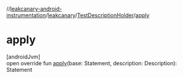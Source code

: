 //[leakcanary-android-instrumentation](../../../index.md)/[leakcanary](../index.md)/[TestDescriptionHolder](index.md)/[apply](apply.md)

# apply

[androidJvm]\
open override fun [apply](apply.md)(base: Statement, description: Description): Statement
